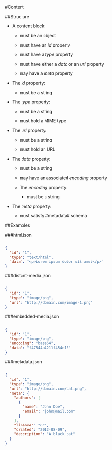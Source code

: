 #Content

##Structure

* A content block:

  * must be an object

  * must have an *id* property

  * must have a *type* property

  * must have either a *data* or an *url* property

  * may have a *meta* property

* The *id* property:

  * must be a string

* The *type* property:

  * must be a string

  * must hold a MIME type

* The *url* property:

  * must be a string

  * must hold an URL

* The *data* property:

  * must be a string

  * may have an associated *encoding* property

  * The *encoding* property:

    * must be a string

* The *meta* property:

  * must satisfy #metadata# schema

##Examples

###html.json

```json

{
  "id": "1",
  "type": "text/html",
  "data": "<p>Lorem ipsum dolor sit amet</p>"
}

```

###distant-media.json

```json

{
  "id": "1",
  "type": "image/png",
  "url": "http://domain.com/image-1.png"
}

```

###embedded-media.json

```json

{
  "id": "1",
  "type": "image/png",
  "encoding": "base64",
  "data": "f47544a4211f454e12"
}

```

###metadata.json

```json

{
  "id": "1",
  "type": "image/png",
  "url": "http://domain.com/cat.png",
  "meta": {
    "authors": [
      {
        "name": "John Doe",
        "email": "john@mail.com"
      }
    ],
    "license": "CC",
    "created": "2012-08-09",
    "description": "A black cat"
  }
}

```

